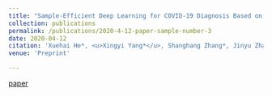 ```yaml
---
title: "Sample-Efficient Deep Learning for COVID-19 Diagnosis Based on CT Scans"
collection: publications
permalink: /publications/2020-4-12-paper-sample-number-3
date: 2020-04-12
citation: 'Xuehai He*, <u>Xingyi Yang*</u>, Shanghang Zhang*, Jinyu Zhao, Yichen Zhang, Eric Xing, Pengtao Xie * Equally contributed'
venue: 'Preprint'

---
```

[paper](https://www.medrxiv.org/content/10.1101/2020.04.13.20063941v1.full.pdf+html)

